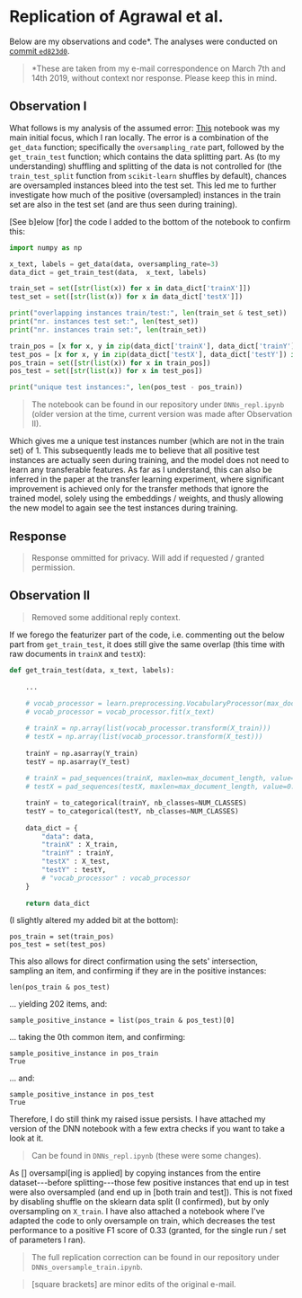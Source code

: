 # Replication of Agrawal et al.

Below are my observations and code\*. The analyses were conducted on [commit `ed823d0`](https://github.com/sweta20/Detecting-Cyberbullying-Across-SMPs/commit/ed823d0b0c5ed6a563b8f17e8938690b924572d0).

> \*These are taken from my e-mail correspondence on March 7th and 14th 2019, without context nor response. Please keep this in mind.

## Observation I

What follows is my analysis of the assumed error: [This](https://github.com/sweta20/Detecting-Cyberbullying-Across-SMPs/blob/master/DNNs.ipynb) notebook was my main initial focus, which I ran locally. The error is a combination of the `get_data` function; specifically the `oversampling_rate` part, followed by the `get_train_test` function; which contains the data splitting part. As (to my understanding) shuffling and splitting of the data is not controlled for (the `train_test_split` function from `scikit-learn` shuffles by default), chances are oversampled instances bleed into the test set. This led me to further investigate how much of the positive (oversampled) instances in the train set are also in the test set (and are thus seen during training).

[See b]elow [for] the code I added to the bottom of the notebook to confirm this:

```python
import numpy as np

x_text, labels = get_data(data, oversampling_rate=3)
data_dict = get_train_test(data,  x_text, labels)

train_set = set([str(list(x)) for x in data_dict['trainX']])
test_set = set([str(list(x)) for x in data_dict['testX']])

print("overlapping instances train/test:", len(train_set & test_set))
print("nr. instances test set:", len(test_set))
print("nr. instances train set:", len(train_set))

train_pos = [x for x, y in zip(data_dict['trainX'], data_dict['trainY']) if np.argmax(y) == 1]
test_pos = [x for x, y in zip(data_dict['testX'], data_dict['testY']) if np.argmax(y) == 1]
pos_train = set([str(list(x)) for x in train_pos])
pos_test = set([str(list(x)) for x in test_pos])

print("unique test instances:", len(pos_test - pos_train))
```

> The notebook can be found in our repository under `DNNs_repl.ipynb` (older version at the time, current version was made after Observation II).

Which gives me a unique test instances number (which are not in the train set) of 1. This subsequently leads me to believe that all positive test instances are actually seen during training, and the model does not need to learn any transferable features. As far as I understand, this can also be inferred in the paper at the transfer learning experiment, where significant improvement is achieved only for the transfer methods that ignore the trained model, solely using the embeddings / weights, and thusly allowing the new model to again see the test instances during training.

## Response

> Response ommitted for privacy. Will add if requested / granted permission.

## Observation II

> Removed some additional reply context.

If we forego the featurizer part of the code, i.e. commenting out the below part from `get_train_test`, it does still give the same overlap (this time with raw documents in `trainX` and `testX`):

```python
def get_train_test(data, x_text, labels):
    
    ...
    
    # vocab_processor = learn.preprocessing.VocabularyProcessor(max_document_length, MAX_FEATURES)
    # vocab_processor = vocab_processor.fit(x_text)

    # trainX = np.array(list(vocab_processor.transform(X_train)))
    # testX = np.array(list(vocab_processor.transform(X_test)))
    
    trainY = np.asarray(Y_train)
    testY = np.asarray(Y_test)
        
    # trainX = pad_sequences(trainX, maxlen=max_document_length, value=0.)
    # testX = pad_sequences(testX, maxlen=max_document_length, value=0.)

    trainY = to_categorical(trainY, nb_classes=NUM_CLASSES)
    testY = to_categorical(testY, nb_classes=NUM_CLASSES)
    
    data_dict = {
        "data": data,
        "trainX" : X_train,
        "trainY" : trainY,
        "testX" : X_test,
        "testY" : testY,
        # "vocab_processor" : vocab_processor
    }
    
    return data_dict
```

(I slightly altered my added bit at the bottom):

    pos_train = set(train_pos)
    pos_test = set(test_pos)


This also allows for direct confirmation using the sets' intersection, sampling an item, and confirming if they are in the positive instances:

    len(pos_train & pos_test)


... yielding 202 items, and:

    sample_positive_instance = list(pos_train & pos_test)[0]


... taking the 0th common item, and confirming:

    sample_positive_instance in pos_train
    True


... and:

    sample_positive_instance in pos_test
    True


Therefore, I do still think my raised issue persists. I have attached my version of the DNN notebook with a few extra checks if you want to take a look at it.

> Can be found in `DNNs_repl.ipynb` (these were some changes).

As [] oversampl[ing is applied] by copying instances from the entire dataset---before splitting---those few positive instances that end up in test were also oversampled (and end up in [both train and test]). This is not fixed by disabling shuffle on the sklearn data split (I confirmed), but by only oversampling on `X_train`. I have also attached a notebook where I've adapted the code to only oversample on train, which decreases the test performance to a positive F1 score of 0.33 (granted, for the single run / set of parameters I ran). 

> The full replication correction can be found in our repository under `DNNs_oversample_train.ipynb`.

> [square brackets] are minor edits of the original e-mail.
